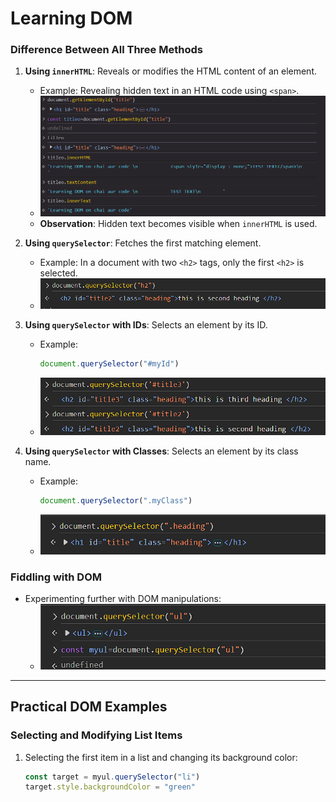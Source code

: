 
# Learning DOM

### Difference Between All Three Methods
1. **Using `innerHTML`**: Reveals or modifies the HTML content of an element.
   - Example: Revealing hidden text in an HTML code using `<span>`.
   - ![Example](screenshots/image.png)
   - **Observation**: Hidden text becomes visible when `innerHTML` is used.

2. **Using `querySelector`**: Fetches the first matching element.
   - Example: In a document with two `<h2>` tags, only the first `<h2>` is selected.
   - ![Example](screenshots/image-3.png)

3. **Using `querySelector` with IDs**: Selects an element by its ID.
   - Example:
     ```javascript
     document.querySelector("#myId")
     ```
   - ![Example](screenshots/image-4.png)

4. **Using `querySelector` with Classes**: Selects an element by its class name.
   - Example:
     ```javascript
     document.querySelector(".myClass")
     ```
   - ![Example](screenshots/image5.png)

### Fiddling with DOM
- Experimenting further with DOM manipulations:
  - ![Example](screenshots/image6.png)

---

## Practical DOM Examples

### Selecting and Modifying List Items
1. Selecting the first item in a list and changing its background color:
   ```javascript
   const target = myul.querySelector("li")
   target.style.backgroundColor = "green"

